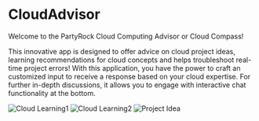 # CloudAdvisor

Welcome to the PartyRock Cloud Computing Advisor or Cloud Compass! 

This innovative app is designed to offer advice on cloud project ideas, learning recommendations for cloud concepts and helps troubleshoot real-time project errors! With this application, you have the power to craft an customized input to receive a response based on your cloud expertise. For further in-depth discussions, it allows you to engage with interactive chat functionality at the bottom.

![Cloud Learning1](https://github.com/user-attachments/assets/32649560-8e14-4359-9306-af5ec6809f3e)
![Cloud Learning2](https://github.com/user-attachments/assets/533104a7-e7d5-48b7-932f-1892018ab46b)
![Project Idea](https://github.com/user-attachments/assets/ef734bf7-73f2-48e9-ba14-04697ce2f256)

